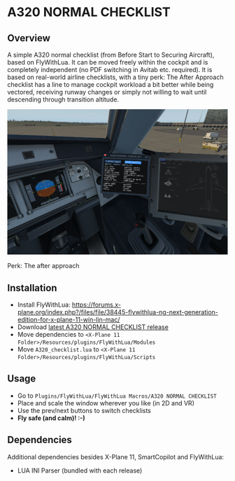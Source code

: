 # A320 NORMAL CHECKLIST

## Overview

A simple A320 normal checklist (from Before Start to Securing Aircraft), based on FlyWithLua. It can be moved freely within the cockpit and is completely independent (no PDF switching in Avitab etc. required). It is based on real-world airline checklists, with a tiny perk: The After Approach checklist has a line to manage cockpit workload a bit better while being vectored, receiving runway changes or simply not willing to wait until descending through transition altitude.

![A320 NORMAL CHECKLIST Screenshot](screenshots/A320-normal-checklist-screenshot.png "A320 NORMAL CHECKLIST Screenshot")

Perk: The after approach

## Installation

* Install FlyWithLua: https://forums.x-plane.org/index.php?/files/file/38445-flywithlua-ng-next-generation-edition-for-x-plane-11-win-lin-mac/
* Download [latest A320 NORMAL CHECKLIST release](https://github.com/VerticalLongboard/xplane-a320-checklist/releases/latest)
* Move dependencies to `<X-Plane 11 Folder>/Resources/plugins/FlyWithLua/Modules`
* Move `A320_checklist.lua` to `<X-Plane 11 Folder>/Resources/plugins/FlyWithLua/Scripts`

## Usage

* Go to `Plugins/FlyWithLua/FlyWithLua Macros/A320 NORMAL CHECKLIST`
* Place and scale the window wherever you like (in 2D and VR)
* Use the prev/next buttons to switch checklists
* **Fly safe (and calm)! :-)**

## Dependencies

Additional dependencies besides X-Plane 11, SmartCopilot and FlyWithLua:
- LUA INI Parser
(bundled with each release)
